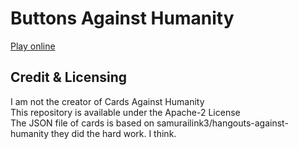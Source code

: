 # Buttons Against Humanity

[Play online](https://buttonsagainsthumanity.com/)

## Credit & Licensing
I am not the creator of Cards Against Humanity  
This repository is available under the Apache-2 License  
The JSON file of cards is based on samurailink3/hangouts-against-humanity they did the hard work. I think.

